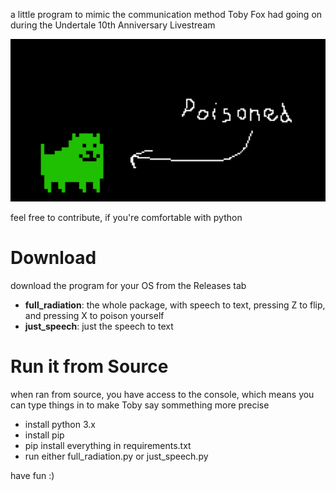 a little program to mimic the communication method Toby Fox had going on during the Undertale 10th Anniversary Livestream

![toby fox, poisoned](img/poisoned.png)

feel free to contribute, if you're comfortable with python

# Download
download the program for your OS from the Releases tab
- **full_radiation**: the whole package, with speech to text, pressing Z to flip, and pressing X to poison yourself
- **just_speech**: just the speech to text

# Run it from Source
when ran from source, you have access to the console, which means you can type things in to make Toby say sommething more precise
- install python 3.x
- install pip
- pip install everything in requirements.txt
- run either full_radiation.py or just_speech.py

have fun :)
